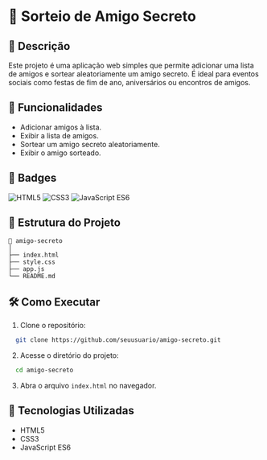 
# 🎁 Sorteio de Amigo Secreto

## 📖 Descrição

Este projeto é uma aplicação web simples que permite adicionar uma lista de amigos e sortear aleatoriamente um amigo secreto. É ideal para eventos sociais como festas de fim de ano, aniversários ou encontros de amigos.

## 🚀 Funcionalidades

- Adicionar amigos à lista.
- Exibir a lista de amigos.
- Sortear um amigo secreto aleatoriamente.
- Exibir o amigo sorteado.

## 🏅 Badges

![HTML5](https://img.shields.io/badge/HTML-5-orange)
![CSS3](https://img.shields.io/badge/CSS-3-blue)
![JavaScript ES6](https://img.shields.io/badge/JavaScript-ES6-yellow)

## 📂 Estrutura do Projeto

```
📂 amigo-secreto
│
├── index.html
├── style.css
├── app.js
└── README.md
```

## 🛠️ Como Executar

1. Clone o repositório:
```bash
  git clone https://github.com/seuusuario/amigo-secreto.git
```
2. Acesse o diretório do projeto:
```bash
  cd amigo-secreto
```
3. Abra o arquivo `index.html` no navegador.

## 📌 Tecnologias Utilizadas

- HTML5
- CSS3
- JavaScript ES6


